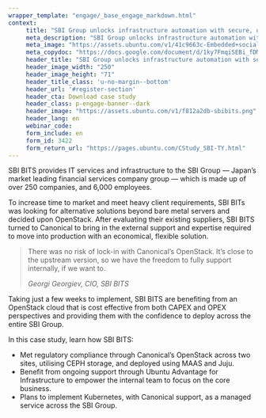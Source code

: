 ```yaml
---
wrapper_template: "engage/_base_engage_markdown.html"
context:
     title: "SBI Group unlocks infrastructure automation with secure, on-premises OpenStack cloud"
     meta_description: "SBI Group unlocks infrastructure automation with secure, on-premises OpenStack cloud"
     meta_image: "https://assets.ubuntu.com/v1/41c9663c-Embedded+social+media+banner+.jpg"
     meta_copydoc: "https://docs.google.com/document/d/1ky7FmqiSEBi_fDMo3d2p7oeIrFhvSCCCJmohd6rc6uQ"
     header_title: "SBI Group unlocks infrastructure automation with secure, on-premises OpenStack cloud"
     header_image_width: "250"
     header_image_height: "71"
     header_title_class: 'u-no-margin--bottom'
     header_url: '#register-section'
     header_cta: Download case study
     header_class: p-engage-banner--dark
     header_image: "https://assets.ubuntu.com/v1/f812a2db-sbibits.png"
     header_lang: en
     webinar_code:
     form_include: en
     form_id: 3422
     form_return_url: "https://pages.ubuntu.com/CStudy_SBI-TY.html"
---
```


SBI BITS provides IT services and infrastructure to the SBI Group &mdash; Japan&rsquo;s market leading financial services company group &mdash; which is made up of over 250 companies, and 6,000 employees.

To increase time to market and meet heavy client requirements, SBI BITs was looking for alternative solutions beyond bare metal servers and decided upon OpenStack. After evaluating their existing suppliers, SBI BITS turned to Canonical to bring in the external support and expertise required to move into production with an economical, flexible solution.

<blockquote class="p-pull-quote">
  <p class="p-pull-quote__quote">There was no risk of lock-in with Canonical’s OpenStack. It’s close to the upstream version, so we have the freedom to fully support internally, if we want to.</p>
  <cite class="p-pull-quote__citation">Georgi Georgiev, CIO, SBI BITS</cite>
</blockquote>

Taking just a few weeks to implement, SBI BITS are benefiting from an OpenStack cloud that is cost effective from both CAPEX and OPEX perspectives and providing them with the confidence to deploy across the entire SBI Group.

In this case study, learn how SBI BITS:
- Met regulatory compliance through Canonical&rsquo;s OpenStack across two sites, utilising CEPH storage, and deployed using MAAS and Juju.
- Benefit from ongoing support through Ubuntu Advantage for Infrastructure to empower the internal team to focus on the core business.
- Plans to implement Kubernetes, with Canonical support, as a managed service across the SBI Group.
